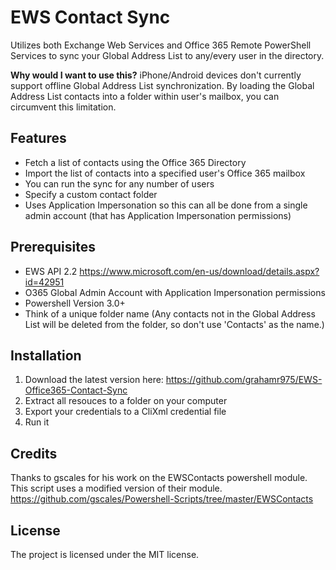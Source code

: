EWS Contact Sync
===================
Utilizes both Exchange Web Services and Office 365 Remote PowerShell Services to sync your Global Address List to any/every user in the directory.

**Why would I want to use this?** iPhone/Android devices don't currently support offline Global Address List synchronization. By loading the Global Address List contacts into a folder within user's mailbox, you can circumvent this limitation.

Features
--------
- Fetch a list of contacts using the Office 365 Directory
- Import the list of contacts into a specified user's Office 365 mailbox
- You can run the sync for any number of users
- Specify a custom contact folder
- Uses Application Impersonation so this can all be done from a single admin account (that has Application Impersonation permissions)

Prerequisites
------------
- EWS API 2.2 https://www.microsoft.com/en-us/download/details.aspx?id=42951
- O365 Global Admin Account with Application Impersonation permissions
- Powershell Version 3.0+
- Think of a unique folder name (Any contacts not in the Global Address List will be deleted from the folder, so don't use 'Contacts' as the name.)

Installation
------------
1. Download the latest version here: https://github.com/grahamr975/EWS-Office365-Contact-Sync
2. Extract all resouces to a folder on your computer
3. Export your credentials to a CliXml credential file
4. Run it

Credits
-------
Thanks to gscales for his work on the EWSContacts powershell module. This script uses a modified version of their module.
https://github.com/gscales/Powershell-Scripts/tree/master/EWSContacts

License
-------
The project is licensed under the MIT license.

